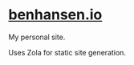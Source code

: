 # [benhansen.io](https://www.benhansen.io)

My personal site.

Uses Zola for static site generation.
